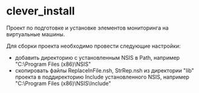 # clever_install

Проект по подготовке и установке элементов мониторинга на виртуальные машины.

Для сборки проекта необходимо провести следующие настройки:

- добавить директорию с установленным NSIS в Path, например "C:\Program Files (x86)\NSIS"
- скопировать файлы ReplaceInFile.nsh, StrRep.nsh из директории "lib" проекта в поддиректорию Include установленного NSIS, например "C:\Program Files (x86)\NSIS\Include"

